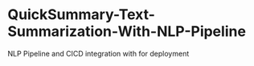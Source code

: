 # QuickSummary-Text-Summarization-With-NLP-Pipeline

 NLP Pipeline and CICD integration with for deployment
